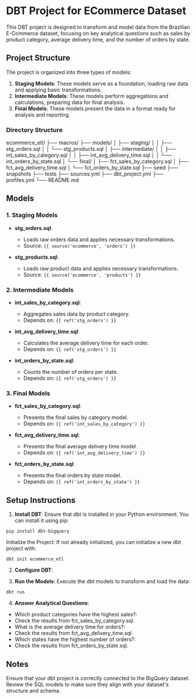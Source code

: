 # DBT Project for  ECommerce Dataset

This DBT project is designed to transform and model data from the Brazilian E-Commerce dataset, focusing on key analytical questions such as sales by product category, average delivery time, and the number of orders by state.

## Project Structure

The project is organized into three types of models:

1. **Staging Models**: These models serve as a foundation, loading raw data and applying basic transformations.
2. **Intermediate Models**: These models perform aggregations and calculations, preparing data for final analysis.
3. **Final Models**: These models present the data in a format ready for analysis and reporting.

### Directory Structure

ecommerce_etl/
├── macros/
├── models/
│ ├── staging/
│ │ ├── stg_orders.sql
│ │ └── stg_products.sql
│ ├── intermediate/
│ │ ├── int_sales_by_category.sql
│ │ ├── int_avg_delivery_time.sql
│ │ └── int_orders_by_state.sql
│ └── final/
│ ├── fct_sales_by_category.sql
│ ├── fct_avg_delivery_time.sql
│ └── fct_orders_by_state.sql
├── seed
├── snapshots
├── tests
├── sources.yml
├── dbt_project.yml
├── profiles.yml
└── README.md


## Models

### 1. Staging Models

- **stg_orders.sql**:
  - Loads raw orders data and applies necessary transformations.
  - Source: `{{ source('ecommerce', 'orders') }}`

- **stg_products.sql**:
  - Loads raw product data and applies necessary transformations.
  - Source: `{{ source('ecommerce', 'products') }}`

### 2. Intermediate Models

- **int_sales_by_category.sql**:
  - Aggregates sales data by product category.
  - Depends on: `{{ ref('stg_orders') }}`

- **int_avg_delivery_time.sql**:
  - Calculates the average delivery time for each order.
  - Depends on: `{{ ref('stg_orders') }}`

- **int_orders_by_state.sql**:
  - Counts the number of orders per state.
  - Depends on: `{{ ref('stg_orders') }}`

### 3. Final Models

- **fct_sales_by_category.sql**:
  - Presents the final sales by category model.
  - Depends on: `{{ ref('int_sales_by_category') }}`

- **fct_avg_delivery_time.sql**:
  - Presents the final average delivery time model.
  - Depends on: `{{ ref('int_avg_delivery_time') }}`

- **fct_orders_by_state.sql**:
  - Presents the final orders by state model.
  - Depends on: `{{ ref('int_orders_by_state') }}`

## Setup Instructions

1. **Install DBT**:
   Ensure that dbt is installed in your Python environment. You can install it using pip:

```
pip install dbt-bigquery
```
Initialize the Project:
If not already initialized, you can initialize a new dbt project with:

```
dbt init ecommerce_etl
```
2. **Configure DBT**:


3. **Run the Models**:
Execute the dbt models to transform and load the data:

```
dbt run
```
4. **Answer Analytical Questions**:

- Which product categories have the highest sales?:
- Check the results from fct_sales_by_category.sql.
- What is the average delivery time for orders?:
- Check the results from fct_avg_delivery_time.sql.
- Which states have the highest number of orders?:
- Check the results from fct_orders_by_state.sql.

## Notes
Ensure that your dbt project is correctly connected to the BigQuery dataset.
Review the SQL models to make sure they align with your dataset's structure and schema.





